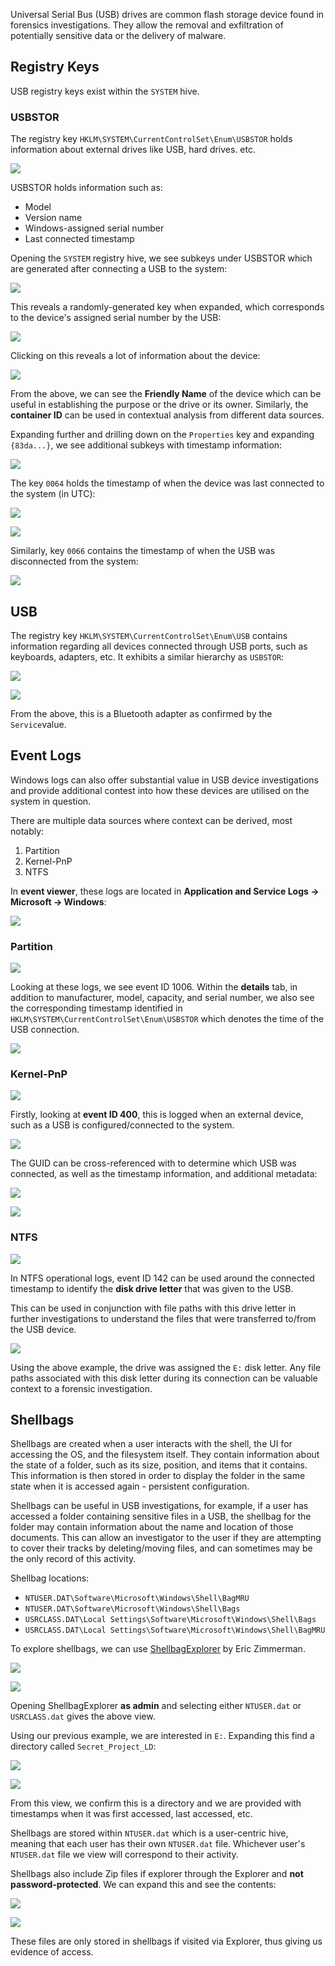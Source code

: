 Universal Serial Bus (USB) drives are common flash storage device found in forensics investigations. They allow the removal and exfiltration of potentially sensitive data or the delivery of malware.

## Registry Keys

USB registry keys exist within the `SYSTEM` hive.

### USBSTOR

The registry key `HKLM\SYSTEM\CurrentControlSet\Enum\USBSTOR` holds information about external drives like USB, hard drives. etc.

![](/images/usbstor.png)

USBSTOR holds information such as:

- Model
- Version name
- Windows-assigned serial number
- Last connected timestamp

Opening the `SYSTEM` registry hive, we see subkeys under USBSTOR which are generated after connecting a USB to the system:

![](/images/usbstor_subkey.png)

This reveals a randomly-generated key when expanded, which corresponds to the device's assigned serial number by the USB:

![](/images/usbstor_serial.png)

Clicking on this reveals a lot of information about the device:

![](/images/usbstor_info.png)

From the above, we can see the **Friendly Name** of the device which can be useful in establishing the purpose or the drive or its owner. Similarly, the **container ID** can be used in contextual analysis from different data sources.

Expanding further and drilling down on the `Properties` key and expanding `{83da...}`, we see additional subkeys with timestamp information:

![](/images/usbstor_properties.png)

The key `0064` holds the timestamp of when the device was last connected to the system (in UTC):

![](/images/usbstor_connected_timestamp.png)

![](/images/usbstor_connected_timestamp_data.png)

Similarly, key `0066` contains the timestamp of when the USB was disconnected from the system:

![](/images/usbstor_disconnected_timestamp.png)

## USB

The registry key `HKLM\SYSTEM\CurrentControlSet\Enum\USB` contains information regarding all devices connected through USB ports, such as keyboards, adapters, etc. It exhibits a similar hierarchy as `USBSTOR`:

![](/images/usb_hierarchy.png)

![](/images/usb_data.png)

From the above, this is a Bluetooth adapter as confirmed by the `Service`value.

## Event Logs

Windows logs can also offer substantial value in USB device investigations and provide additional contest into how these devices are utilised on the system in question.

There are multiple data sources where context can be derived, most notably:

1. Partition
2. Kernel-PnP
3. NTFS

In **event viewer**, these logs are located in **Application and Service Logs -> Microsoft -> Windows**:

![](/images/usb_event_logs.png)

### Partition

![](/images/usb_parition_source.png)

Looking at these logs, we see event ID 1006. Within the **details** tab, in addition to manufacturer, model, capacity, and serial number, we also see the corresponding timestamp identified in `HKLM\SYSTEM\CurrentControlSet\Enum\USBSTOR` which denotes the time of the USB connection. 

![](/images/usb_parition_diagnostic.png)

### Kernel-PnP

![](/images/kernel-pnp_source.png)

Firstly, looking at **event ID 400**, this is logged when an external device, such as a USB is configured/connected to the system. 

![](/images/kernel-pnp_event_400.png)

The GUID can be cross-referenced with to determine which USB was connected, as well as the timestamp information, and additional metadata:

![](/images/kernel-pnp_event_400_guid.png)

![](/images/kernel-pnp_event_400_timestamp.png)

### NTFS

![](/images/usb_ntfs_logs.png)

In NTFS operational logs, event ID 142 can be used around the connected timestamp to identify the **disk drive letter** that was given to the USB. 

This can be used in conjunction with file paths with this drive letter in further investigations to understand the files that were transferred to/from the USB device.

![](/images/usb_ntfs_event_412.png)

Using the above example, the drive was assigned the `E:` disk letter. Any file paths associated with this disk letter during its connection can be valuable context to a forensic investigation.

## Shellbags

Shellbags are created when a user interacts with the shell, the UI for accessing the OS, and the filesystem itself. They contain information about the state of a folder, such as its size, position, and items that it contains. This information is then stored in order to display the folder in the same state when it is accessed again - persistent configuration.

Shellbags can be useful in USB investigations, for example, if a user has accessed a folder containing sensitive files in a USB, the shellbag for the folder may contain information about the name and location of those documents. This can allow an investigator to the user if they are attempting to cover their tracks by deleting/moving files, and can sometimes may be the only record of this activity.

Shellbag locations:

- `NTUSER.DAT\Software\Microsoft\Windows\Shell\BagMRU`
- `NTUSER.DAT\Software\Microsoft\Windows\Shell\Bags`
- `USRCLASS.DAT\Local Settings\Software\Microsoft\Windows\Shell\Bags`
- `USRCLASS.DAT\Local Settings\Software\Microsoft\Windows\Shell\BagMRU`

To explore shellbags, we can use [ShellbagExplorer](=https://ericzimmerman.github.io/#!index.md) by Eric Zimmerman.

![](/images/usb_shellbags_eztools.png)

![](/images/usb_shellbags_active.png)

Opening ShellbagExplorer **as admin** and selecting either `NTUSER.dat` or `USRCLASS.dat` gives the above view.

Using our previous example, we are interested in `E:`. Expanding this find a directory called `Secret_Project_LD`:

![](/images/usb_shellbags_e_Drive.png)

![](/images/usb_shellbags_secret_project.png)

From this view, we confirm this is a directory and we are provided with timestamps when it was first accessed, last accessed, etc.

Shellbags are stored within `NTUSER.dat` which is a user-centric hive, meaning that each user has their own `NTUSER.dat` file. Whichever user's `NTUSER.dat` file we view will correspond to their activity.

Shellbags also include Zip files if explorer through the Explorer and **not password-protected**. We can expand this and see the contents:

![](/images/usb_shellbags_zip.png)

![](/images/usb_shellbags_zip_expand.png)

These files are only stored in shellbags if visited via Explorer, thus giving us evidence of access.